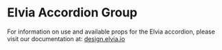# Elvia Accordion Group

For information on use and available props for the Elvia accordion, please visit our documentation at:
<a href="https://design.elvia.io/components/accordion-group#Overview">design.elvia.io</a>
